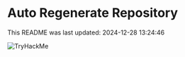 # Auto Regenerate Repository

This README was last updated: 2024-12-28 13:24:46

 ![TryHackMe](https://tryhackme.com/badge/533634)